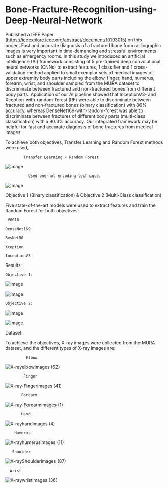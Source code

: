 # Bone-Fracture-Recognition-using-Deep-Neural-Network


Published a IEEE Paper (https://ieeexplore.ieee.org/abstract/document/10193015) on this project.Fast and accurate diagnosis of a fractured bone from radiographic images is very important in time-demanding and stressful environments such as emergency rooms. In this study we introduced an artificial intelligence (AI) framework consisting of 5 pre-trained deep convolutional neural networks (CNNs) to extract features, 1 classifier and 1 cross-validation method applied to small exemplar sets of medical images of upper extremity body parts including the elbow, finger, hand, humerus, forearm, wrist, and shoulder sampled from the MURA dataset to discriminate between fractured and non-fractured bones from different body parts. Application of our AI pipeline showed that InceptionV3- and Xception-with-random-forest (RF) were able to discriminate between fractured and non-fractured bones (binary classification) with 86% accuracy, whereas DenseNet169-with-random-forest was able to discriminate between fractures of different body parts (multi-class classification) with a 90.3% accuracy. Our integrated framework may be helpful for fast and accurate diagnosis of bone fractures from medical images.

To achieve both objectives, Transfer Learning and Random Forest methods were used, 

            Transfer Learning + Random Forest
![image](https://user-images.githubusercontent.com/110224556/220574926-deda20e0-082a-42ec-858f-a1dd8ad1ea74.png)



              Used one-hot encoding technique.
![image](https://user-images.githubusercontent.com/110224556/220575051-21e9c5fc-0b96-4167-bc6e-4835ed2c08a6.png)





Objective 1 (Binary classification) & Objective 2 (Multi-Class classification)

Five state-of-the-art models were used to extract features and train the Random Forest for both objectives:

     VGG16

    DenseNet169

    ResNet50

    Xception

    InceptionV3
    

Results:



   
  
    Objective 1: 
     
![image](https://user-images.githubusercontent.com/110224556/220584195-d2954d42-a360-482f-86a5-d1036bdcfe81.png)

   
![image](https://user-images.githubusercontent.com/110224556/220578032-b94ca1e8-2ef0-4d5b-855a-484e6b750542.png)


    Objective 2: 
    
 ![image](https://user-images.githubusercontent.com/110224556/220584443-8d92ed3f-6929-4c5f-8612-c5cc7022e2f8.png)

![image](https://user-images.githubusercontent.com/110224556/220578332-1f936fb7-e64c-47c6-8b6c-28dbb1b4b6bb.png)

Dataset:

To achieve the objectives, X-ray images were collected from the MURA dataset, and the different types of X-ray images are:


             Elbow
![X-rayelbowimages (62)](https://user-images.githubusercontent.com/110224556/220575399-2f060ddc-fffe-4453-8401-0cd8c195007f.png)


            Finger
![X-ray-Fingerimages (41)](https://user-images.githubusercontent.com/110224556/220576483-3efb6d56-3a08-47ea-a092-cdd1325faad3.png)

           Forearm
![X-ray-Forearmimages (1)](https://user-images.githubusercontent.com/110224556/220576866-a337e58c-3ed8-477a-b5d5-49f8724fdaa7.png)

           Hand
![X-rayhandimages (4)](https://user-images.githubusercontent.com/110224556/220577020-9e346ade-78f1-4e54-ae75-1ee9133c16f3.png)

        Humerus

![X-rayhumerusimages (11)](https://user-images.githubusercontent.com/110224556/220577366-edf7f887-ee0a-4cd6-a4f6-5c9bcd49d0f1.png)

       Shoulder
![X-rayShoulderimages (87)](https://user-images.githubusercontent.com/110224556/220577557-f7a271cc-6b64-430f-9d5e-1185b4302b1f.png)

      Wrist
![X-raywristimages (36)](https://user-images.githubusercontent.com/110224556/220577642-142012bd-faf4-4224-aaa6-2de9099bf87e.png)


 
